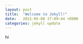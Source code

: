 ```yaml
---
layout: post
title:  "Welcome to Jekyll!"
date:   2021-05-08 17:09:44 +0900
categories: jekyll update
---
```


hi